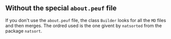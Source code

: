 Without the special `about.peuf` file
-------------------------------------

If you don't use the `about.peuf` file, the class `Builder` looks for all the `MD` files and then merges. The ordred used is the one givent by `natsorted` from the package `natsort`.